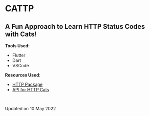 # CATTP

## A Fun Approach to Learn HTTP Status Codes with Cats!

**Tools Used:** 
- Flutter 
- Dart
- VSCode 

**Resources Used:** 
- [HTTP Package](https://pub.dev/packages/http)
- [API for HTTP Cats](https://http.cat/)

<br>

Updated on 10 May 2022
